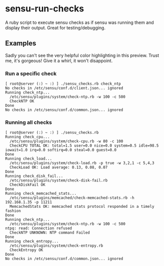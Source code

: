 # sensu-run-checks
A ruby script to execute sensu checks as if sensu was running them and display their output. Great for testing/debugging.

## Examples
Sadly you can't see the very helpful color highlighting in this preview. Trust me, it's gorgeous! Give it a whirl, it won't disappoint.

### Run a specific check
```shell
[ root@server (:) ~ :) ] ./sensu_checks.rb check_ntp
No checks in /etc/sensu/conf.d/client.json... ignored
Running check_ntp...
  /etc/sensu/plugins/system/check-ntp.rb -w 100 -c 500
  CheckNTP OK
Done
No checks in /etc/sensu/conf.d/common.json... ignored
```

### Running all checks
```shell
[ root@server (:) ~ :) ] ./sensu_checks.rb
Running check_cpu...
  /etc/sensu/plugins/system/check-cpu.rb -w 80 -c 100
  CheckCPU TOTAL OK: total=1.5 user=0.0 nice=0.0 system=0.5 idle=98.5 iowait=1.0 irq=0.0 softirq=0.0 steal=0.0 guest=0.0
Done
Running check_load...
  /etc/sensu/plugins/system/check-load.rb -p true -w 3,2,1 -c 5,4,3
  CheckLoad OK: Load average: 0.13, 0.08, 0.07
Done
Running check_disk_fail...
  /etc/sensu/plugins/system/check-disk-fail.rb
  CheckDiskFail OK
Done
Running check_memcached_stats...
  /etc/sensu/plugins/memcached/check-memcached-stats.rb -h 192.168.1.35 -p 11211
  MemcachedStats OK: memcached stats protocol responded in a timely fashion
Done
Running check_ntp...
  /etc/sensu/plugins/system/check-ntp.rb -w 100 -c 500
ntpq: read: Connection refused
  CheckNTP UNKNOWN: NTP command Failed
Done
Running check_entropy...
  /etc/sensu/plugins/system/check-entropy.rb
  CheckEntropy OK
Done
No checks in /etc/sensu/conf.d/common.json... ignored
```
